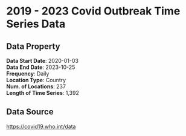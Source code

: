 # 2019 - 2023 Covid Outbreak Time Series Data

## Data Property

**Data Start Date**: 2020-01-03 \
**Data End Date**: 2023-10-25 \
**Frequency**: Daily \
**Location Type**: Country \
**Num. of Locations**: 237 \
**Length of Time Series**: 1,392 

## Data Source
https://covid19.who.int/data
